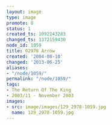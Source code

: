 ```yaml
---
layout: image
type: image
promote: 0
status: 1
created_ts: 1092143283
changed_ts: 1372159430
node_id: 1059
title: 02978 Arrow
created: '2004-08-10'
changed: '2013-06-25'
aliases:
- "/node/1059/"
permalink: "/node/1059/"
tags:
- The Return Of The King
- 2003/11 - November 2003
images:
- src: image/images/129_2978-1059.jpg
  name: 129_2978-1059.jpg
---
```


